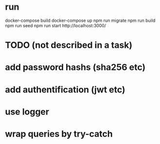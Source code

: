 # run
docker-compose build
docker-compose up
npm run migrate
npm run build
npm run seed
npm run start
http://localhost:3000/

# TODO (not described in a task)
# add password hashs (sha256 etc)
# add authentification (jwt etc)
# use logger
# wrap queries by try-catch
